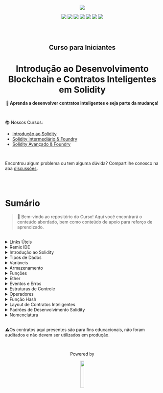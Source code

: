 <p align="center">
  <img src="https://blogger.googleusercontent.com/img/a/AVvXsEjUWPyYTDpJuajmaMWwVL235t05jfFd_jkUKR6N0ZKvhqpd6jhPwmFY-d5gCuFzThgvVrTg2mFce0l2GqxyrsXlyb8x6Cs-i7OdCuiQWDiI23n8sMH8b0e0ypL-gLx_6fXoUNtQ7eA30JlhUSM2M0x0aowilfSj1ORA40QYcLF2hj2kFScWIu2DLvAcCAw=s16000">
</p>

<p align="center">
  <a href="https://linktree.com/77innovationlabs" target="_blank"><img src="https://img.shields.io/badge/linktree-5b5b5b?style=for-the-badge&logo=linktree&logoColor=white" target="_blank"></a>
  <a href="https://www.linkedin.com/company/77innovationlabs/" target="_blank"><img src="https://img.shields.io/badge/-LinkedIn-3090E6?style=for-the-badge&logo=linkedin&logoColor=white" target="_blank"></a>
  <a href="https://www.77innovationlabs.com/" target="_blank"><img src="https://img.shields.io/badge/website-262262?style=for-the-badge&logo=www&logoColor=white"></a>
  <a href="https://www.instagram.com/77innovationlabs" target="_blank"><img src="https://img.shields.io/badge/instagram-5b5b5b?style=for-the-badge&logo=instagram&logoColor=white"></a>
  <a href="https://x.com/77innovationlab" target="_blank"><img src="https://img.shields.io/badge/x-3090E6?style=for-the-badge&logoColor=white"></a>
  <a href="https://discord.gg/H2UpdzbbRJ" target="_blank"><img src="https://img.shields.io/badge/discord-262262?style=for-the-badge&logo=discord&logoColor=white"></a>
  <a href="https://tiktok.com/@77innovationlabs" target="_blank"><img src="https://img.shields.io/badge/tiktok-5b5b5b?style=for-the-badge&logo=tiktok&logoColor=white"></a>
</p>

</br>
</br>

<div align="center">
<h2> 
  Curso para Iniciantes
</h2>

<h1>
  Introdução ao Desenvolvimento Blockchain e Contratos Inteligentes em Solidity
</h1>

<p align="center"><strong> 🚀 Aprenda a desenvolver contratos inteligentes e seja parte da mudança!</strong></p>

</div>

<br/>

📚 Nossos Cursos:

- [Introdução ao Solidity]()
- [Solidity Intermediário & Foundry]()
- [Solidity Avançado & Foundry]()

<br>

Encontrou algum problema ou tem alguma dúvida? Compartilhe conosco na aba [discussões](https:// ).

<br>
<br>

# Sumário

> 👋 Bem-vindo ao repositório do Curso! Aqui você encontrará o conteúdo abordado, bem como conteúdo de apoio para reforço de aprendizado.
<br>

<details>

<summary>Links Úteis</summary>

- [Chainlist]()
- [Testnet Faceuts]()
- [Documentação do Solidity]()
<br>
</details>

<details>

<summary>Remix IDE</summary>

</details>

<details>
<summary>Introdução ao Solidity</summary>

<ol>
<li>Licenças</li>
<li>Pragma</li>
</ol>
<br>
</details>

<details>
<summary>Tipos de Dados</summary>
<ol>
<li>Tipos de Valor</li>
<li>Tipos de Referência</li>
<li></li>
</ol>
<br>
</details>

<details>
<summary>Variáveis</summary>
<ol>
<li>Visibilidade</li>
<li>Tipos</li>
</ol>
<br>
</details>

<details>
<summary>Armazenamento</summary>
<ol>
<li>Storage</li>
<li>Memory</li>
<li>Calldata</li>
</ol>
<br>
</details>

<details>
<summary>Funções</summary>
<ol>
<li>Estrutura</li>
<li>Visibilidade</li>
<li>Comportamento</li>
<li>Constructor</li>
<li>Modificadores</li>
</ol>
<br>
</details>

<details>
<summary>Ether</summary>
<ol>
<li>Variáveis Globais</li>
<li>Extensões do `address`</li>
<li>Envio e Recebimento de ether</li>
</ol>
<br>
</details>

<details>
<summary>Eventos e Erros</summary>
<ol>
<li> Utilização e Importância</li>
<li> Declaração de Eventos e Erros</li>
<li> Manipulação de Erros</li>
<li> Boas Práticas </li>
</ol>
<br>
</details>

<details>
<summary>Estruturas de Controle</summary>
<ol>
<li>If</li>
<li>Else</li>
<li>Loop</li>
<li>Controle de Fluxo</li>
</ol>
<br>
</details>

<details>
<summary>Operadores</summary>
<ol>
<li>Relações</li>
<li>Lógicos</li>
<li>De Atribuição</li>
<li>Condicional</li>
</ol>
<br>
</details>

<details>
<summary>Função Hash</summary>
<ol>
<li>keccak256</li>
</ol>
<br>
</details>

<details>
<summary>Layout de Contratos Inteligentes</summary>
<ol>
<li>Boas Práticas</li>
<li>Organização do Escopo do Contrato</li>
</ol>
<br>
</details>

<details>
<summary>Padrões de Desenvolvimento Solidity</summary>

<ol>
<li>CEI</li>
<li>Pull over Push</li>
<li>Controle de Acesso</li>
<li>State Machine</li>
<li>Lista de Endereços</li>
<li>Comparação de Strings</li>
</ol>
<br>
</details>

<details>
<summary>Nomenclatura</summary>

<ol>
<li>Nomenclatura de Funções</li>
<li>Nomenclatura de Variáveis</li>
<li>Nomenclatura de Erros e Eventos</li>
</ol>
<br>
</details>

<br>

⚠️Os contratos aqui presentes são para fins educacionais, não foram auditados e não devem ser utilizados em produção.

<br>

<div align="center">
  <p> Powered by </p>
  <img src="https://blogger.googleusercontent.com/img/a/AVvXsEgKM5h5oO-Jl7faARzR0q2tF3_zCRIQ_Rb6CpwpyMuPg9rsqx_QbcuyHXrV5mO8Jp6qexGsHomTpyqwKqPUucLPmuAF39dyqsdyFBXYvmqzIXOC-9GU3ylyFpR2mn7KmSnuoNhfmmw1DRL3cuqLGDVpNmCF9MCrlivTQH0Xq3NJcAKPR-2GuQHLvX9WMls=s16000" width="15%">
</div>

